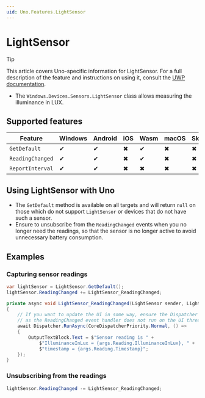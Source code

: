 ```yaml
---
uid: Uno.Features.LightSensor
---
```


# LightSensor

> [!TIP]
> This article covers Uno-specific information for LightSensor. For a full description of the feature and instructions on using it, consult the [UWP documentation](https://learn.microsoft.com/windows/uwp/devices-sensors/use-the-light-sensor).

 * The `Windows.Devices.Sensors.LightSensor` class allows measuring the illuminance in LUX. 

## Supported features

| Feature          |Windows|Android|iOS|Wasm|macOS|Skia|
|------------------|-------|-------|---|----|-----|----|
| `GetDefault`     |   ✔   |   ✔   | ✖ | ✔ | ✖ | ✖ |
| `ReadingChanged` |   ✔   |   ✔   | ✖ | ✔ | ✖ | ✖ |
| `ReportInterval` |   ✔   |   ✔   | ✖ | ✖ | ✖ | ✖ |

## Using LightSensor with Uno
 
 * The `GetDefault` method is available on all targets and will return `null` on those which do not support `LightSensor` or devices that do not have such a sensor.
* Ensure to unsubscribe from the `ReadingChanged` events when you no longer need the readings, so that the sensor is no longer active to avoid unnecessary battery consumption.

## Examples

### Capturing sensor readings

```csharp
var lightSensor = LightSensor.GetDefault();
lightSensor.ReadingChanged += LightSensor_ReadingChanged;

private async void LightSensor_ReadingChanged(LightSensor sender, LightSensorReadingChangedEventArgs args)
{
    // If you want to update the UI in some way, ensure the Dispatcher is used,
    // as the ReadingChanged event handler does not run on the UI thread.
    await Dispatcher.RunAsync(CoreDispatcherPriority.Normal, () =>
    {
        OutputTextBlock.Text = $"Sensor reading is " +
            $"IlluminanceInLux = {args.Reading.IlluminanceInLux}, " + 
            $"timestamp = {args.Reading.Timestamp}";
    });
}
```

### Unsubscribing from the readings

```csharp
lightSensor.ReadingChanged -= LightSensor_ReadingChanged;
```
